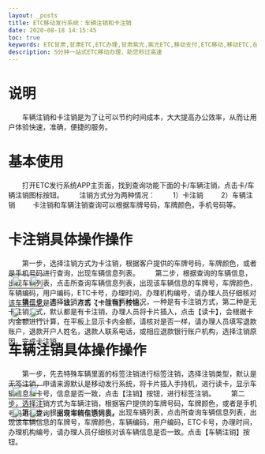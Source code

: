 ```yaml
---
layout: _posts
title: ETC移动发行系统：车辆注销和卡注销
date: 2020-08-18 14:15:45
toc: true
keywords: ETC甘肃,甘肃ETC,ETC办理,甘肃紫光,紫光ETC,移动支付,ETC移动,移动ETC,在线充值,ETC办理,卡片办理,OBU办理,OBU激活,ETC手持终端,甘肃ETC办理,甘肃ETC发行,移动发行终端,ETC移动发行系统
description: 5分钟一站式ETC移动办理，助您秒过高速
---
```

# 说明
&emsp;&emsp;车辆注销和卡注销是为了让可以节约时间成本，大大提高办公效率，从而让用户体验快速，准确，便捷的服务。

# 基本使用
&emsp;&emsp;打开ETC发行系统APP主页面，找到查询功能下面的卡/车辆注销，点击卡/车辆注销图标按钮。
&emsp;&emsp;注销方式分为两种情况：
&emsp;&emsp; 1）卡注销
&emsp;&emsp; 2）车辆注销
&emsp;&emsp; 卡注销和车辆注销查询可以根据车牌号码，车牌颜色，手机号码等。
# 卡注销具体操作操作
&emsp;&emsp;第一步，选择注销方式为卡注销，根据客户提供的车牌号码，车牌颜色，或者是手机号码进行查询，出现车辆信息列表。
&emsp;&emsp;第二步，根据查询的车辆信息，出现车辆列表，点击所查询车辆信息列表，出现该车辆信息的车牌号，车牌颜色，车辆编码，用户编码，ETC卡号，办理时间，办理机构编号，请办理人员仔细核对该车辆信息是否一致。点击【卡注销】按钮。
<table style = "margin-top:-80px"> 
  <tr>
      <td><img src="/pub-images/CardCar1.png" width="80%"  /></td>
      <td><img src="/pub-images/CardCar2.png" width="80%"  /></td>
  </tr>
  </table>
&emsp;&emsp;第三步，选择注销方式：一般有两种情况，一种是有卡注销方式，第二种是无卡注销方式，默认都是有卡注销，办理人员将卡片插入，点击【读卡】，会根据卡内金额进行计算，在平板上显示卡内金额，请核对是否一样，请办理人员填写退款账户，退款开户人姓名，退款人联系电话，或相应退款银行账户机构，选择注销原因，完成卡注销。
<table style = "margin-top:-80px"> 
  <tr>
      <td><img src="/pub-images/CardCar3.png" width="80%"  /></td>
      <td><img src="/pub-images/CardCar4.png" width="80%"  /></td>
  </tr>
    </table> 
    
# 车辆注销具体操作操作
&emsp;&emsp;第一步，先去特殊车辆里面的标签注销进行标签注销，选择注销类型，默认是无签注销，申请来源默认是移动发行系统，将卡片插入手持机，进行读卡，显示车辆信息和卡号，信息是否一致，点击【注销】按钮，进行标签注销。
&emsp;&emsp;第二步，选择注销方式为车辆注销，根据客户提供的车牌号码，车牌颜色，或者是手机号码进行查询，出现车辆信息列表。
<table style = "margin-top:-80px"> 
  <tr>
      <td><img src="/pub-images/CardCar5.png" width="80%"  /></td>
      <td><img src="/pub-images/CardCar6.png" width="80%"  /></td>
  </tr>
    </table>
&emsp;&emsp;第三步，根据查询的车辆信息，出现车辆列表，点击所查询车辆信息列表，出现该车辆信息的车牌号，车牌颜色，车辆编码，用户编码，ETC卡号，办理时间，办理机构编号，请办理人员仔细核对该车辆信息是否一致。点击【车辆注销】按钮。
<table style = "margin-top:-80px"> 
  <tr>
      <td><img src="/pub-images/CardCar7.png" width="80%"  /></td>
      <td><img src="/pub-images/CardCar8.png" width="80%"  /></td>
  </tr>
    </table>
